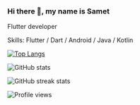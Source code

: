 ### Hi there 👋, my name is Samet
Flutter developer

Skills: Flutter / Dart / Android / Java / Kotlin

[![Top Langs](https://github-readme-stats.vercel.app/api/top-langs/?username=sametkaravaizoglu)](https://github.com/anuraghazra/github-readme-stats)

![GitHub stats](https://github-readme-stats.vercel.app/api?username=sametkaravaizoglu&show_icons=true&count_private=true)  

![GitHub streak stats](https://github-readme-streak-stats.herokuapp.com/?user=sametkaravaizoglu)  

![Profile views](https://gpvc.arturio.dev/sametkaravaizoglu)  
